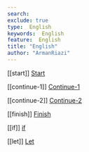 ```yaml
---
search:
exclude: true
type:  English
keywords:  English
feature:  English
title: "English"
author: "ArmanRiazi"
---
```



[[start]]
[Start](start.md)

[[continue-1]]
[Continue-1](continue-1.md)

[[continue-2]]
[Continue-2](continue-2.md)

[[finish]]
[Finish](finish.md)

[[if]]
[if](../if.md)


[[let]]
[Let](../let.md)

